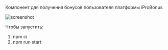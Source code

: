 Компонент для получения бонусов пользователя платформы iProBonus

![screenshot]()

Чтобы запустить:

1.  npm ci
2.  npm run start